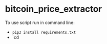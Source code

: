 # bitcoin_price_extractor
To use script run in command line:
* `pip3 install requirements.txt`
* `cd <script folder>
* python3 bitcoin_script.py

